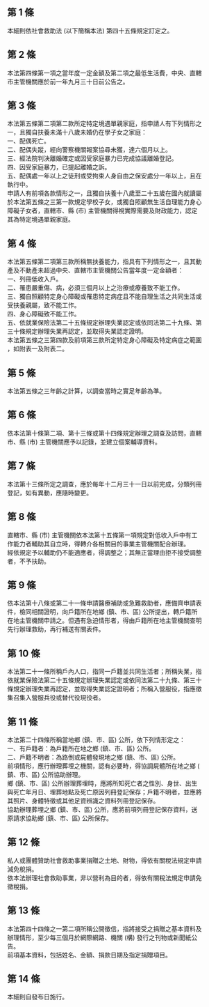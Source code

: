 第 1 條
-------
本細則依社會救助法 (以下簡稱本法) 第四十五條規定訂定之。

第 2 條
-------
本法第四條第一項之當年度一定金額及第二項之最低生活費，中央、直轄  
市主管機關應於前一年九月三十日前公告之。

第 3 條
-------
本法第五條第二項第二款所定特定境遇單親家庭，指申請人有下列情形之  
一，且獨自扶養未滿十八歲未婚仍在學子女之家庭：  
一、配偶死亡。  
二、配偶失蹤，經向警察機關報案協尋未獲，達六個月以上。  
三、經法院判決離婚確定或因受家庭暴力已完成協議離婚登記。  
四、因受家庭暴力，已提起離婚之訴。  
五、配偶處一年以上之徒刑或受拘束人身自由之保安處分一年以上，且在  
    執行中。  
申請人有前項各款情形之一，且獨自扶養十八歲至二十五歲在國內就讀屬  
於本法第五條之三第一款規定學校子女，或獨自照顧無生活自理能力身心  
障礙子女者，直轄市、縣 (市) 主管機關得視實際需要及財政能力，認定  
其為特定境遇單親家庭。

第 4 條
-------
本法第五條第二項第三款所稱無扶養能力，指具有下列情形之一，且其動  
產及不動產未超過中央、直轄市主管機關公告當年度一定金額者：  
一、列冊低收入戶。  
二、罹患嚴重傷、病，必須三個月以上之治療或療養致不能工作。  
三、獨自照顧特定身心障礙或罹患特定病症且不能自理生活之共同生活或  
    受扶養親屬，致不能工作。  
四、身心障礙致不能工作。  
五、依就業保險法第二十五條規定辦理失業認定或依同法第二十九條、第  
    三十條規定辦理失業再認定，並取得失業認定證明。  
本法第五條之三第四款及前項第三款所定特定身心障礙及特定病症之範圍  
，如附表一及附表二。

第 5 條
-------
本法第五條之三年齡之計算，以調查當時之實足年齡為準。

第 6 條
-------
依本法第十條第二項、第十三條或第十四條規定辦理之調查及訪問，直轄  
市、縣 (市) 主管機關應予以記錄，並建立個案輔導資料。

第 7 條
-------
本法第十三條所定之調查，應於每年十二月三十一日以前完成，分類列冊  
登記，如有異動，應隨時變更。

第 8 條
-------
直轄市、縣 (市) 主管機關依本法第十五條第一項規定對低收入戶中有工  
作能力者輔助其自立時，得轉介各相關目的事業主管機關配合辦理。  
經依規定予以輔助仍不能適應者，得調整之；其無正當理由拒不接受調整  
者，不予扶助。

第 9 條
-------
依本法第十八條或第二十一條申請醫療補助或急難救助者，應備齊申請表  
件，檢同相關證明，向戶籍所在地鄉 (鎮、市、區) 公所提出，轉戶籍所  
在地主管機關申請之。但遇有急迫情形者，得由戶籍所在地主管機關查明  
先行辦理救助，再行補送有關表件。

第 10 條
--------
本法第二十一條所稱戶內人口，指同一戶籍並共同生活者；所稱失業，指  
依就業保險法第二十五條規定辦理失業認定或依同法第二十九條、第三十  
條規定辦理失業再認定，並取得失業認定證明者；所稱入營服役，指應徵  
集召集入營服兵役或替代役現役者。

第 11 條
--------
本法第二十四條所稱當地鄉 (鎮、市、區) 公所，依下列情形定之：  
一、有戶籍者：為戶籍所在地之鄉 (鎮、市、區) 公所。  
二、戶籍不明者：為路倒或屍體發現地之鄉 (鎮、市、區) 公所。  
前項情形，應行辦理葬埋之機關，認有必要時，得協調屍體所在地之鄉 (  
鎮、市、區) 公所協助辦理。  
鄉 (鎮、市、區) 公所辦理葬埋時，應將所知死亡者之性別、身世、出生  
與死亡年月日、埋葬地點及死亡原因列冊登記保存；戶籍不明者，並應將  
其照片、身體特徵或其他足資辨識之資料列冊登記保存。  
協助辦理葬埋之鄉 (鎮、市、區) 公所，應將前項列冊登記保存資料，送  
原請求協助鄉 (鎮、市、區) 公所保存。

第 12 條
--------
私人或團體贊助社會救助事業捐贈之土地、財物，得依有關稅法規定申請  
減免稅捐。  
依本法辦理社會救助事業，非以營利為目的者，得依有關稅法規定申請免  
徵稅捐。

第 13 條
--------
本法第四十四條之一第二項所稱公開徵信，指將接受之捐贈之基本資料及  
辦理情形，至少每三個月於網際網路、機關 (構) 發行之刊物或新聞紙公  
告。  
前項基本資料，包括姓名、金額、捐款日期及指定捐贈項目。

第 14 條
--------
本細則自發布日施行。

